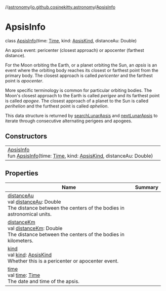 //[astronomy](../../../index.md)/[io.github.cosinekitty.astronomy](../index.md)/[ApsisInfo](index.md)

# ApsisInfo

class [ApsisInfo](index.md)(time: [Time](../-time/index.md), kind: [ApsisKind](../-apsis-kind/index.md), distanceAu: Double)

An apsis event: pericenter (closest approach) or apocenter (farthest distance).

For the Moon orbiting the Earth, or a planet orbiting the Sun, an *apsis* is an event where the orbiting body reaches its closest or farthest point from the primary body. The closest approach is called *pericenter* and the farthest point is *apocenter*.

More specific terminology is common for particular orbiting bodies. The Moon's closest approach to the Earth is called *perigee* and its farthest point is called *apogee*. The closest approach of a planet to the Sun is called *perihelion* and the furthest point is called *aphelion*.

This data structure is returned by [searchLunarApsis](../search-lunar-apsis.md) and [nextLunarApsis](../next-lunar-apsis.md) to iterate through consecutive alternating perigees and apogees.

## Constructors

| | |
|---|---|
| [ApsisInfo](-apsis-info.md)<br>fun [ApsisInfo](-apsis-info.md)(time: [Time](../-time/index.md), kind: [ApsisKind](../-apsis-kind/index.md), distanceAu: Double) |

## Properties

| Name | Summary |
|---|---|
| [distanceAu](distance-au.md)<br>val [distanceAu](distance-au.md): Double<br>The distance between the centers of the bodies in astronomical units. |
| [distanceKm](distance-km.md)<br>val [distanceKm](distance-km.md): Double<br>The distance between the centers of the bodies in kilometers. |
| [kind](kind.md)<br>val [kind](kind.md): [ApsisKind](../-apsis-kind/index.md)<br>Whether this is a pericenter or apocenter event. |
| [time](time.md)<br>val [time](time.md): [Time](../-time/index.md)<br>The date and time of the apsis. |
